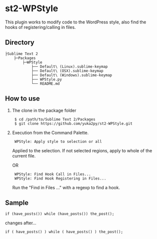 st2-WPStyle
===========

This plugin works to modify code to the WordPress style,
also find the hooks of registering/calling in files.

## Directory

    ├Sublime Text 2
        ├─Packages
            ├─WPStyle
                ├── Default\ (Linux).sublime-keymap
                ├── Default\ (OSX).sublime-keymap
                ├── Default\ (Windows).sublime-keymap
                ├── WPStyle.py
                └── README.md


## How to use

1. The clone in the package folder

        $ cd /path/to/Sublime Text 2/Packages
        $ git clone https://github.com/yuka2py/st2-WPStyle.git

2. Execution from the Command Palette.

        WPStyle: Apply style to selection or all

    Applied to the selection.
    If not selected regions, apply to whole of the current file.

    OR
    
        WPStyle: Find Hook Call in Files...
        WPStyle: Find Hook Registering in Files...

    Run the "Find in Files ..." with a regexp to find a hook.


## Sample

    if (have_posts()) while (have_posts()) the_post();

changes after...

    if ( have_posts() ) while ( have_posts() ) the_post();


